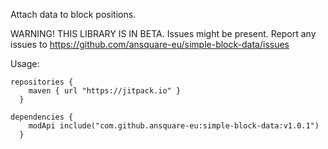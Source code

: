 Attach data to block positions.

WARNING! THIS LIBRARY IS IN BETA. Issues might be present. Report any issues to https://github.com/ansquare-eu/simple-block-data/issues

Usage:

```
repositories {
	maven {	url "https://jitpack.io" }
  }
```

```
dependencies {
	modApi include("com.github.ansquare-eu:simple-block-data:v1.0.1")
  }
```
